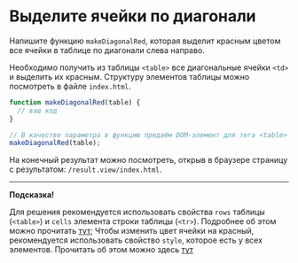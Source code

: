 # Выделите ячейки по диагонали

Напишите функцию `makeDiagonalRed`, которая выделит красным цветом все ячейки в таблице по диагонали слева направо.

Необходимо получить из таблицы `<table>` все диагональные ячейки `<td>` и выделить их красным.
Структуру элементов таблицы можно посмотреть в файле `index.html`.

```js
function makeDiagonalRed(table) {
  // ваш код
}

// В качестве параметра в функцию предаём DOM-элемент для тега <table>
makeDiagonalRed(table);
```
На конечный результат можно посмотреть, открыв в браузере страницу с результатом: `/result.view/index.html`.

***
__Подсказка!__

Для решения рекомендуется использовать свойства `rows` таблицы (`<table>`) 
и `cells` элемента строки таблицы (`<tr>`). 
Подробнее об этом можно прочитать [тут](https://learn.javascript.ru/dom-navigation#dom-navigation-tables);
Чтобы изменить цвет ячейки на красный, рекомендуется использовать свойство `style`, которое есть у всех элементов. 
Прочитать об этом можно здесь [тут](https://learn.javascript.ru/styles-and-classes#element-style)
